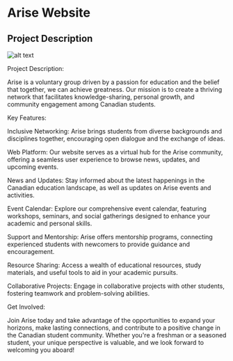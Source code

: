 # Arise Website
## Project Description
![alt text](https://scontent-ord5-1.cdninstagram.com/v/t51.2885-19/315312695_880589832967129_4741601784020269898_n.jpg?stp=dst-jpg_s150x150&_nc_ht=scontent-ord5-1.cdninstagram.com&_nc_cat=101&_nc_ohc=521XYceT4RoAX-1__8j&edm=AOQ1c0wBAAAA&ccb=7-5&oh=00_AfAY2KcKjiDNnzyCkm8k4YKN0qQYnacC_JGATi8hRqREQQ&oe=64D2C7D8&_nc_sid=8b3546)

Project Description:

Arise is a voluntary group driven by a passion for education and the belief that together, we can achieve greatness. Our mission is to create a thriving network that facilitates knowledge-sharing, personal growth, and community engagement among Canadian students.

Key Features:

Inclusive Networking: Arise brings students from diverse backgrounds and disciplines together, encouraging open dialogue and the exchange of ideas.

Web Platform: Our website serves as a virtual hub for the Arise community, offering a seamless user experience to browse news, updates, and upcoming events.

News and Updates: Stay informed about the latest happenings in the Canadian education landscape, as well as updates on Arise events and activities.

Event Calendar: Explore our comprehensive event calendar, featuring workshops, seminars, and social gatherings designed to enhance your academic and personal skills.

Support and Mentorship: Arise offers mentorship programs, connecting experienced students with newcomers to provide guidance and encouragement.

Resource Sharing: Access a wealth of educational resources, study materials, and useful tools to aid in your academic pursuits.

Collaborative Projects: Engage in collaborative projects with other students, fostering teamwork and problem-solving abilities.

Get Involved:

Join Arise today and take advantage of the opportunities to expand your horizons, make lasting connections, and contribute to a positive change in the Canadian student community. Whether you're a freshman or a seasoned student, your unique perspective is valuable, and we look forward to welcoming you aboard!
